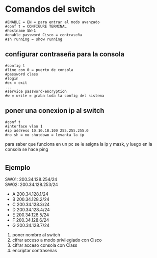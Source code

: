 # Comandos del switch
```
#ENABLE = EN = para entrar al modo avanzado
#conf t = CONFIGURE TERMINAL
#hostname SW-1
#enable password Cisco = contraseña
#sh running = show running
```
## configurar contraseña para la consola
```
#config t
#line con 0 = puerto de consola
#password class
#login
#ex = exit
...
#service password-encryption
#w = write = graba toda la config del sistema
```
## poner una conexion ip al switch
```
#conf t
#interface vlan 1
#ip address 10.10.10.100 255.255.255.0
#no sh = no shutdown = levanta la ip
```
para saber que funciona en un pc se le asigna la ip y mask, y luego en la consola se hace ping

#
## Ejemplo

SW01: 200.34.128.254/24  
SW02: 200.34.128.253/24

- A 200.34.128.1/24 
- B 200.34.128.2/24
- C 200.34.128.3/24
- D 200.34.128.4/24
- E 200.34.128.5/24
- F 200.34.128.6/24
- G 200.34.128.7/24

1. poner nombre al switch
2. cifrar acceso a modo privilegiado con Cisco
3. cifrar acceso  consola con Class
4. encriptar contraseñas